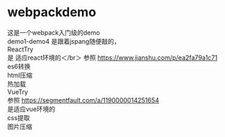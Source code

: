 # webpackdemo</br>
这是一个webpack入门级的demo</br>
demo1-demo4 是跟着jspang随便敲的，</br>
ReactTry </br>
     是 适应react环境的＜/br＞
     参照  https://www.jianshu.com/p/ea2fa79a1c71</br>
        es6转换</br>
        html压缩</br>
        热加载</br>
VueTry  </br>
参照 https://segmentfault.com/a/1190000014251654</br>
     是适应vue环境的</br>
     css提取</br>
     图片压缩</br>
